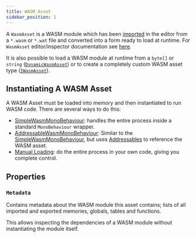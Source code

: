 ```yaml
---
title: WASM Asset
sidebar_position: 1
---
```


A `WasmAsset` is a WASM module which has been [imported](../editor/import.md) in the editor from a `*.wasm` or `*.wat` file and converted into a form ready to load at runtime. For `WasmAsset` editor/inspector documentation see [here](../editor/wasmasset.md).

It is also possible to load a WASM module at runtime from a `byte[]` or `string` ([`DynamicWasmAsset`](./dynamicwasmasset.md)) or to create a completely custom WASM asset type ([`IWasmAsset`](../code/iwasmasset.md)).

## Instantiating A WASM Asset

A WASM Asset must be loaded into memory and then instantiated to run WASM code. There are several ways to do this:

 - [SimpleWasmMonoBehaviour](./simplewasmmonobehaviour.md): handles the entire process inside a standard `MonoBehaviour` wrapper.
 - [AddressableWasmMonoBehaviour](./addressablewasmmonobehaviour.md): Similar to the [SimpleWasmMonoBehaviour](./simplewasmmonobehaviour.md), but uses [Addressables](https://docs.unity3d.com/Manual/com.unity.addressables.html) to reference the WASM asset.
 - [Manual Loading](./../../advanced/manual_loading.md): do the entire process in your own code, giving you complete control.

## Properties

### `Metadata`

Contains metadata about the WASM module this asset contains; lists of all imported and exported memories, globals, tables and functions.

This allows inspecting the dependencies of a WASM module without instantiating the module itself.